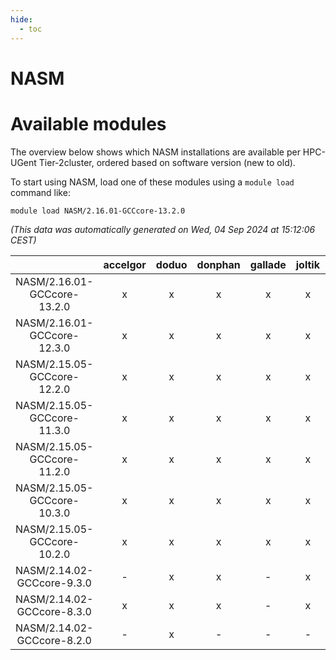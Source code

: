 ```yaml
---
hide:
  - toc
---
```


NASM
====

# Available modules


The overview below shows which NASM installations are available per HPC-UGent Tier-2cluster, ordered based on software version (new to old).

To start using NASM, load one of these modules using a `module load` command like:

```shell
module load NASM/2.16.01-GCCcore-13.2.0
```

*(This data was automatically generated on Wed, 04 Sep 2024 at 15:12:06 CEST)*  

| |accelgor|doduo|donphan|gallade|joltik|shinx|skitty|
| :---: | :---: | :---: | :---: | :---: | :---: | :---: | :---: |
|NASM/2.16.01-GCCcore-13.2.0|x|x|x|x|x|x|x|
|NASM/2.16.01-GCCcore-12.3.0|x|x|x|x|x|x|x|
|NASM/2.15.05-GCCcore-12.2.0|x|x|x|x|x|x|x|
|NASM/2.15.05-GCCcore-11.3.0|x|x|x|x|x|x|x|
|NASM/2.15.05-GCCcore-11.2.0|x|x|x|x|x|-|x|
|NASM/2.15.05-GCCcore-10.3.0|x|x|x|x|x|-|x|
|NASM/2.15.05-GCCcore-10.2.0|x|x|x|x|x|-|x|
|NASM/2.14.02-GCCcore-9.3.0|-|x|x|-|x|-|x|
|NASM/2.14.02-GCCcore-8.3.0|x|x|x|-|x|-|x|
|NASM/2.14.02-GCCcore-8.2.0|-|x|-|-|-|-|-|
